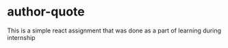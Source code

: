 # author-quote
This is a simple react assignment that was done as a part of learning during internship
